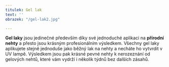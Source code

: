 ```yaml
---
titulek: Gel lak
text: ''
obrazek: "/gel-lak2.jpg"

---
```

**Gel laky** jsou jedinečné především díky své jednoduché aplikaci na **přírodní nehty** a přesto jsou krásným profesionálním výsledkem. Všechny gel laky aplikujete stejně jednoduše jako běžný lak na nehty a necháte ho vytvrdit v UV lampě. Výsledkem jsou pak krásné pevné nehty k nerozeznání od gelových nehtů, které vám vydrží i několik týdnů bez dalších zásahů.